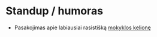# Standup / humoras

* Pasakojimas apie labiausiai rasistišką [mokyklos kelionę](https://youtu.be/90XLNQXN_74)

